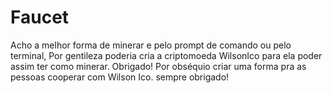 # Faucet
Acho a melhor forma de minerar e pelo prompt de comando ou pelo terminal, Por gentileza poderia cria a criptomoeda WilsonIco para ela poder assim ter como minerar. Obrigado!
Por obséquio criar uma forma pra as pessoas cooperar com Wilson Ico. sempre obrigado!

